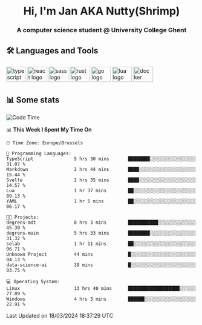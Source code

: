 <h1 align="center">Hi, I'm Jan AKA Nutty(Shrimp)</h1>
<h3 align="center">A computer science student @ University College Ghent</h3>

<h2 align="left">🛠️ Languages and Tools</h2>

###

<div align="left">
  <img src="https://cdn.jsdelivr.net/gh/devicons/devicon/icons/typescript/typescript-original.svg" height="40" width="52" alt="typescript logo"  />
  <img src="https://cdn.jsdelivr.net/gh/devicons/devicon/icons/react/react-original.svg" height="40" width="52" alt="react logo"  />
  <img src="https://cdn.jsdelivr.net/gh/devicons/devicon/icons/sass/sass-original.svg" height="40" width="52" alt="sass logo"  />
  <img src="https://cdn.jsdelivr.net/gh/devicons/devicon@latest/icons/rust/rust-original.svg" height="40" width="52" alt="rust logo" />
  <img src="https://cdn.jsdelivr.net/gh/devicons/devicon/icons/go/go-original.svg" height="40" width="52" alt="go logo"  />
  <img src="https://cdn.jsdelivr.net/gh/devicons/devicon/icons/lua/lua-original.svg" height="40" width="52" alt="lua logo"  />
  <img src="https://cdn.jsdelivr.net/gh/devicons/devicon/icons/docker/docker-original.svg" height="40" width="52" alt="docker logo"  />
</div>

<h2>📊 Some stats</h2>

<!--START_SECTION:waka-->
![Code Time](http://img.shields.io/badge/Code%20Time-4%2C279%20hrs%2025%20mins-blue)

📊 **This Week I Spent My Time On** 

```text
🕑︎ Time Zone: Europe/Brussels

💬 Programming Languages: 
TypeScript               5 hrs 30 mins       ████████░░░░░░░░░░░░░░░░░   31.07 % 
Markdown                 2 hrs 44 mins       ████░░░░░░░░░░░░░░░░░░░░░   15.44 % 
Svelte                   2 hrs 35 mins       ████░░░░░░░░░░░░░░░░░░░░░   14.57 % 
Lua                      1 hr 37 mins        ██░░░░░░░░░░░░░░░░░░░░░░░   09.13 % 
YAML                     1 hr 5 mins         ██░░░░░░░░░░░░░░░░░░░░░░░   06.17 % 

🐱‍💻 Projects: 
degrens-mdt              8 hrs 3 mins        ███████████░░░░░░░░░░░░░░   45.39 % 
degrens-main             5 hrs 33 mins       ████████░░░░░░░░░░░░░░░░░   31.32 % 
selab                    1 hr 11 mins        ██░░░░░░░░░░░░░░░░░░░░░░░   06.71 % 
Unknown Project          44 mins             █░░░░░░░░░░░░░░░░░░░░░░░░   04.13 % 
data-science-ai          39 mins             █░░░░░░░░░░░░░░░░░░░░░░░░   03.75 % 

💻 Operating System: 
Linux                    13 hrs 40 mins      ███████████████████░░░░░░   77.09 % 
Windows                  4 hrs 3 mins        ██████░░░░░░░░░░░░░░░░░░░   22.91 % 
```


 Last Updated on 18/03/2024 18:37:29 UTC
<!--END_SECTION:waka-->
